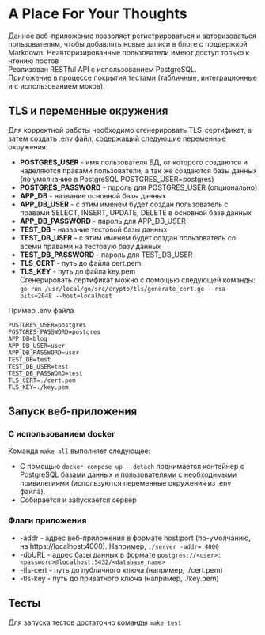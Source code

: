 # A Place For Your Thoughts
Данное веб-приложение позволяет регистрироваться и авторизоваться пользователям, чтобы добавлять новые записи в блоге с поддержкой Markdown. Неавторизированные пользователи имеют доступ только к чтению постов<br>
Реализован RESTful API с использованием PostgreSQL.<br>
Приложение в процессе покрытия тестами (табличные, интеграционные и с использованием моков).<br>

## TLS и переменные окружения
Для корректной работы необходимо сгенерировать TLS-сертификат, а затем создать .env файл, содержащий следующие переменные окружения:
- **POSTGRES_USER** - имя пользователя БД, от которого создаются и наделяются правами пользователи, а так же создаются базы данных (по умолчанию в PostgreSQL POSTGRES_USER=postgres)
- **POSTGRES_PASSWORD** - пароль для POSTGRES_USER (опционально)
- **APP_DB** - название основной базы данных
- **APP_DB_USER** - с этим именем будет создан пользователь с правами SELECT, INSERT, UPDATE, DELETE в основной базе данных
- **APP_DB_PASSWORD** - пароль для APP_DB_USER
- **TEST_DB** - название тестовой базы данных
- **TEST_DB_USER** - с этим именем будет создан пользователь со всеми правами на тестовую базу данных
- **TEST_DB_PASSWORD** - пароль для TEST_DB_USER
- **TLS_CERT** - путь до файла cert.pem
- **TLS_KEY** - путь до файла key.pem<br>
Сгенерировать сертификат можно с помощью следующей команды:<br>
`go run /usr/local/go/src/crypto/tls/generate_cert.go --rsa-bits=2048 --host=localhost`

Пример .env файла
```
POSTGRES_USER=postgres
POSTGRES_PASSWORD=postgres
APP_DB=blog
APP_DB_USER=user
APP_DB_PASSWORD=user
TEST_DB=test
TEST_DB_USER=test
TEST_DB_PASSWORD=test
TLS_CERT=./cert.pem
TLS_KEY=./key.pem
```

## Запуск веб-приложения
### С использованием docker

Команда `make all` выполняет следующее:<br>
- С помощью `docker-compose up --detach` поднимается контейнер с PostgreSQL базами данных и пользователями с необходимыми привилегиями (используются переменные окружения из .env файла). 
- Собирается и запускается сервер

### Флаги приложения
- -addr - адрес веб-приложения в формате host:port (по-умолчанию, на https://localhost:4000). Например, `./server -addr=:4000`
- -dbURL - адрес базы данных в формате `postgres://<user>:<password>@localhost:5432/<database_name>`
- -tls-cert - путь до публичного ключа (например, ./cert.pem)
- -tls-key - путь до приватного ключа (например, ./key.pem) 

## Тесты

Для запуска тестов достаточно команды `make test`
